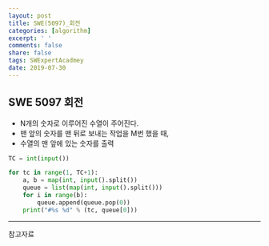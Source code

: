 ```yaml
---
layout: post
title: SWE(5097)_회전
categories: [algorithm]
excerpt: ' '
comments: false
share: false
tags: SWExpertAcadmey
date: 2019-07-30
---
```


## SWE 5097 회전

- N개의 숫자로 이루어진 수열이 주어진다.
- 맨 앞의 숫자를 맨 뒤로 보내는 작업을 M번 했을 때,
- 수열의 맨 앞에 있는 숫자를 출력

```python
TC = int(input())

for tc in range(1, TC+1):
    a, b = map(int, input().split())
    queue = list(map(int, input().split()))
    for i in range(b):
        queue.append(queue.pop(0))
    print("#%s %d" % (tc, queue[0]))

```

---

참고자료
